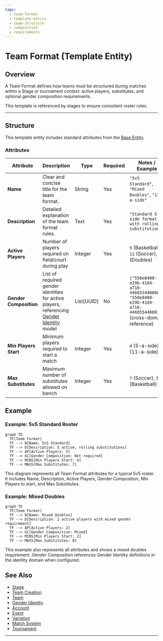```yaml
---
tags:
  - team-format
  - template-entity
  - team-structure
  - composition
  - requirements
---
```


# Team Format (Template Entity)

## Overview

A Team Format defines how teams must be structured during matches within a Stage or tournament context: active players, substitutes, and optional gender composition requirements.

This template is referenced by stages to ensure consistent roster rules.

---

## Structure

This template entity includes standard attributes from the [Base Entity](../../foundation/base_entity.md).

### Attributes

| Attribute              | Description                                                                                                                                         | Type       | Required | Notes / Example                                                                    |
| ---------------------- | --------------------------------------------------------------------------------------------------------------------------------------------------- | ---------- | -------- | ---------------------------------------------------------------------------------- |
| **Name**               | Clear and concise title for the team format.                                                                                                        | String     | Yes      | `"5v5 Standard"`, `"Mixed Doubles"`, `"11-a-side"`                                 |
| **Description**        | Detailed explanation of the team format rules.                                                                                                      | Text       | Yes      | `"Standard 5-a-side format with rolling substitutions"`                            |
| **Active Players**     | Number of players required on field/court during play                                                                                               | Integer    | Yes      | `5` (Basketball), `11` (Soccer), `2` (Doubles)                                     |
| **Gender Composition** | List of required gender identities for active players, referencing [Gender Identity](../../identity/attributes/gender_identity.md) model | List[UUID] | No       | `["550e8400-e29b-41d4-a716-446655440000", "550e8400-e29b-41d4-a716-446655440001"]` (cross-domain reference) |
| **Min Players Start**  | Minimum players required to start a match                                                                                                           | Integer    | Yes      | `4` (5-a-side), `7` (11-a-side)                                                    |
| **Max Substitutes**    | Maximum number of substitutes allowed on bench                                                                                                      | Integer    | Yes      | `7` (Soccer), `5` (Basketball)                                                     |

<!-- Relationships and detailed considerations omitted per documentation style. -->

## Example

### Example: 5v5 Standard Roster

```mermaid
graph TD
  TF[Team Format]
  TF --> N[Name: 5v5 Standard]
  TF --> D[Description: 5 active, rolling substitutions]
  TF --> AP[Active Players: 5]
  TF --> GC[Gender Composition: Not required]
  TF --> MINS[Min Players Start: 4]
  TF --> MAXS[Max Substitutes: 7]
```

This diagram represents all Team Format attributes for a typical 5v5 roster. It includes Name, Description, Active Players, Gender Composition, Min Players to start, and Max Substitutes.

### Example: Mixed Doubles

```mermaid
graph TD
  TF[Team Format]
  TF --> N[Name: Mixed Doubles]
  TF --> D[Description: 2 active players with mixed gender requirement]
  TF --> AP[Active Players: 2]
  TF --> GC[Gender Composition: Mixed]
  TF --> MINS[Min Players Start: 2]
  TF --> MAXS[Max Substitutes: 0]
```

This example also represents all attributes and shows a mixed doubles requirement. Gender Composition references Gender Identity definitions in the identity domain when configured.

## See Also

- [Stage](../../discipline/stage/stage.md)
- [Team Creation](../../discipline/stage/team_creation.md)
- [Team](../../team/team.md)
- [Gender Identity](../../identity/attributes/gender_identity.md)
- [Account](../../identity/account/account.md)
- [Event](../../schedule/event.md)
- [Variation](../activity/variation/variation.md)
- [Match System](match_system/match_system.md)
- [Tournament](../../tournament/tournament.md)

---
